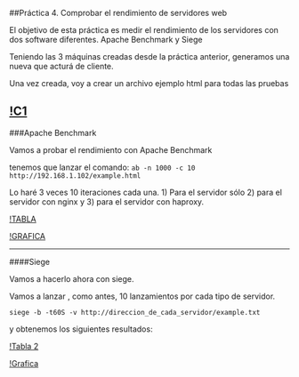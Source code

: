 ##Práctica 4. Comprobar el rendimiento de servidores web

El objetivo de esta práctica es medir el rendimiento de los servidores con dos software diferentes. Apache Benchmark y Siege

Teniendo las 3 máquinas creadas desde la práctica anterior, generamos una nueva que acturá de cliente. 

Una vez creada, voy a crear un archivo ejemplo html para todas las pruebas 

[!C1](https://github.com/Maverick94/swap1516/blob/master/practicas/practica4/imagenes/C1.png)
-------------------------
###Apache Benchmark


Vamos a probar el rendimiento con Apache Benchmark

tenemos que lanzar el comando:
`ab -n 1000 -c 10 http://192.168.1.102/example.html`

Lo haré 3 veces 10 iteraciones cada una. 1) Para el servidor sólo 2) para el servidor con nginx y 3) para el servidor con haproxy.

[!TABLA](https://github.com/Maverick94/swap1516/blob/master/practicas/practica4/imagenes/Tablas.png)

[!GRAFICA](https://github.com/Maverick94/swap1516/blob/master/practicas/practica4/imagenes/Graficas.png)


-------------------------

####Siege


Vamos a hacerlo ahora con siege.

Vamos a lanzar , como antes, 10 lanzamientos por cada tipo de servidor.

`siege -b -t60S -v http://direccion_de_cada_servidor/example.txt` 

y obtenemos los siguientes resultados:

[!Tabla 2](https://github.com/Maverick94/swap1516/blob/master/practicas/practica4/imagenes/TAbla%202%20%28siesgue%29.png)

[!Grafica](https://github.com/Maverick94/swap1516/blob/master/practicas/practica4/imagenes/Grafica%20siesgue.png)


